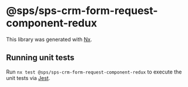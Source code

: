 # @sps/sps-crm-form-request-component-redux

This library was generated with [Nx](https://nx.dev).

## Running unit tests

Run `nx test @sps/sps-crm-form-request-component-redux` to execute the unit tests via [Jest](https://jestjs.io).
